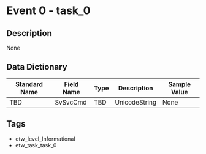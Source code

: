 # Event 0 - task_0

## Description
None

## Data Dictionary
|Standard Name|Field Name|Type|Description|Sample Value|
|---|---|---|---|---|
|TBD|SvSvcCmd|TBD|UnicodeString|None|None|

## Tags
* etw_level_Informational
* etw_task_task_0
